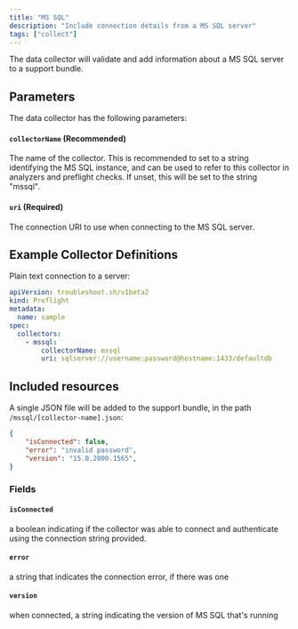 ```yaml
---
title: "MS SQL"
description: "Include connection details from a MS SQL server"
tags: ["collect"]
---
```



The data collector will validate and add information about a MS SQL server to a support bundle.

## Parameters

The data collector has the following parameters:

#### `collectorName` (Recommended)
The name of the collector.
This is recommended to set to a string identifying the MS SQL instance, and can be used to refer to this collector in analyzers and preflight checks.
If unset, this will be set to the string "mssql".

#### `uri` (Required)
The connection URI to use when connecting to the MS SQL server.

## Example Collector Definitions

Plain text connection to a server:
```yaml
apiVersion: troubleshoot.sh/v1beta2
kind: Preflight
metadata:
  name: sample
spec:
  collectors:
    - mssql:
        collectorName: mssql
        uri: sqlserver://username:password@hostname:1433/defaultdb
```

## Included resources

A single JSON file will be added to the support bundle, in the path `/mssql/[collector-name].json`:

```json
{
    "isConnected": false,
    "error": "invalid password",
    "version": "15.0.2000.1565",
}
```

### Fields

#### `isConnected`
a boolean indicating if the collector was able to connect and authenticate using the connection string provided.

#### `error`
a string that indicates the connection error, if there was one

#### `version`
when connected, a string indicating the version of MS SQL that's running
